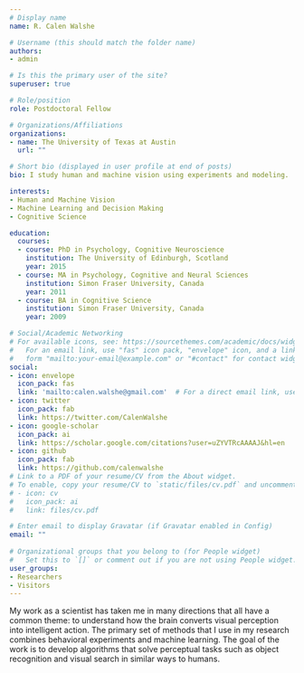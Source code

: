 ```yaml
---
# Display name
name: R. Calen Walshe 

# Username (this should match the folder name)
authors:
- admin

# Is this the primary user of the site?
superuser: true

# Role/position
role: Postdoctoral Fellow

# Organizations/Affiliations
organizations:
- name: The University of Texas at Austin
  url: ""

# Short bio (displayed in user profile at end of posts)
bio: I study human and machine vision using experiments and modeling.

interests:
- Human and Machine Vision
- Machine Learning and Decision Making
- Cognitive Science

education:
  courses:
  - course: PhD in Psychology, Cognitive Neuroscience
    institution: The University of Edinburgh, Scotland
    year: 2015
  - course: MA in Psychology, Cognitive and Neural Sciences
    institution: Simon Fraser University, Canada
    year: 2011
  - course: BA in Cognitive Science
    institution: Simon Fraser University, Canada
    year: 2009

# Social/Academic Networking
# For available icons, see: https://sourcethemes.com/academic/docs/widgets/#icons
#   For an email link, use "fas" icon pack, "envelope" icon, and a link in the
#   form "mailto:your-email@example.com" or "#contact" for contact widget.
social:
- icon: envelope
  icon_pack: fas
  link: 'mailto:calen.walshe@gmail.com'  # For a direct email link, use "mailto:test@example.org".
- icon: twitter
  icon_pack: fab
  link: https://twitter.com/CalenWalshe
- icon: google-scholar
  icon_pack: ai
  link: https://scholar.google.com/citations?user=uZYVTRcAAAAJ&hl=en
- icon: github
  icon_pack: fab
  link: https://github.com/calenwalshe
# Link to a PDF of your resume/CV from the About widget.
# To enable, copy your resume/CV to `static/files/cv.pdf` and uncomment the lines below.  
# - icon: cv
#   icon_pack: ai
#   link: files/cv.pdf

# Enter email to display Gravatar (if Gravatar enabled in Config)
email: ""
  
# Organizational groups that you belong to (for People widget)
#   Set this to `[]` or comment out if you are not using People widget.  
user_groups:
- Researchers
- Visitors
---
```


My work as a scientist has taken me in many directions that all have a common theme: to understand how the brain converts visual perception into intelligent action. The primary set of methods that I use in my research combines behavioral experiments and machine learning. The goal of the work is to develop algorithms that solve perceptual tasks such as object recognition and visual search in similar ways to humans.
